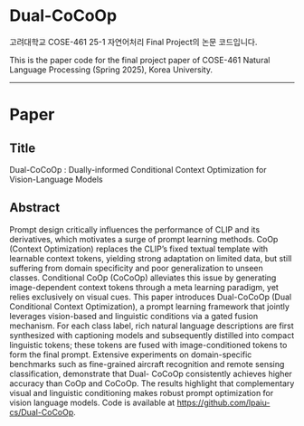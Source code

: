 # Dual-CoCoOp
고려대학교 COSE-461 25-1 자연어처리 Final Project의 논문 코드입니다.

This is the paper code for the final project paper of COSE-461 Natural Language Processing (Spring 2025), Korea University.

--------
# Paper

## Title
Dual-CoCoOp : Dually-informed Conditional Context Optimization for Vision-Language Models

## Abstract
Prompt design critically influences the performance of CLIP and its derivatives, which motivates a surge of prompt learning methods. CoOp (Context Optimization) replaces the CLIP’s fixed textual template with learnable context tokens, yielding strong adaptation on limited data, but still suffering from domain specificity and poor generalization to unseen classes. Conditional CoOp (CoCoOp) alleviates this issue by generating image-dependent context tokens through a meta learning paradigm, yet relies exclusively on visual cues. This paper introduces Dual-CoCoOp (Dual Conditional Context Optimization), a prompt learning framework that jointly leverages vision-based and linguistic conditions via a gated fusion mechanism. For each class label, rich natural language descriptions are first synthesized with captioning models and subsequently distilled into compact linguistic tokens; these tokens are fused with image-conditioned tokens to form the final prompt. Extensive experiments on domain-specific benchmarks such as fine-grained aircraft recognition and remote sensing classification, demonstrate that Dual- CoCoOp consistently achieves higher accuracy than CoOp and CoCoOp. The results highlight that complementary visual and linguistic conditioning makes robust prompt optimization for vision language models. Code is available at https://github.com/lpaiu-cs/Dual-CoCoOp.
